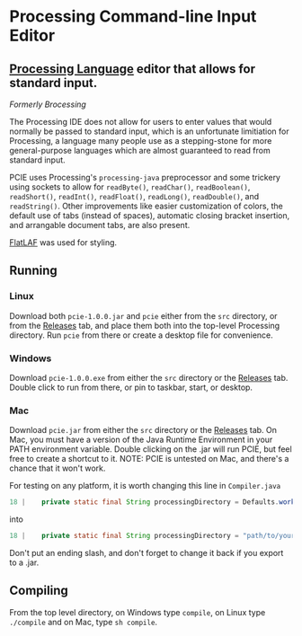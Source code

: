 # Processing Command-line Input Editor

## [Processing Language](https://processing.org/) editor that allows for standard input.

*Formerly Brocessing*

The Processing IDE does not allow for users to enter values that would normally
be passed to standard input, which is an unfortunate limitiation for Processing,
a language many people use as a stepping-stone for more general-purpose languages
which are almost guaranteed to read from standard input.

PCIE uses Processing's `processing-java` preprocessor and some trickery using sockets
to allow for `readByte()`, `readChar()`, `readBoolean()`, `readShort()`, `readInt()`,
`readFloat()`, `readLong()`, `readDouble()`, and `readString()`. Other improvements
like easier customization of colors, the default use of tabs (instead of spaces),
automatic closing bracket insertion, and arrangable document tabs, are also present.

[FlatLAF](https://www.formdev.com/flatlaf/) was used for styling.

## Running
### Linux
Download both `pcie-1.0.0.jar` and `pcie` either from the `src` directory,
or from the [Releases](https://github.com/rhys-b/Brocessing/releases) tab,
and place them both into the top-level Processing directory. Run `pcie`
from there or create a desktop file for convenience.

### Windows
Download `pcie-1.0.0.exe` from either the `src` directory or the
[Releases](https://github.com/rhys-b/Brocessing/releases) tab.
Double click to run from there, or pin to taskbar, start, or desktop.

### Mac
Download `pcie.jar` from either the `src` directory or the
[Releases](https://github.com/rhys-b/Brocessing/releases) tab.
On Mac, you must have a version of the Java Runtime Environment in your PATH
environment variable. Double clicking on the .jar will run PCIE, but
feel free to create a shortcut to it. NOTE: PCIE is untested on Mac,
and there's a chance that it won't work.

For testing on any platform, it is worth changing this line in `Compiler.java`
```java
18 |	private static final String processingDirectory = Defaults.working;
```
into
```java
18 |	private static final String processingDirectory = "path/to/your/processing/directory/processing-4.1.1",
```
Don't put an ending slash, and don't forget to change it back if you export to a .jar.

## Compiling
From the top level directory, on Windows type `compile`, on Linux type
`./compile` and on Mac, type `sh compile`.
